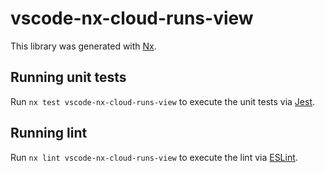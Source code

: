 # vscode-nx-cloud-runs-view

This library was generated with [Nx](https://nx.dev).

## Running unit tests

Run `nx test vscode-nx-cloud-runs-view` to execute the unit tests via [Jest](https://jestjs.io).

## Running lint

Run `nx lint vscode-nx-cloud-runs-view` to execute the lint via [ESLint](https://eslint.org/).
